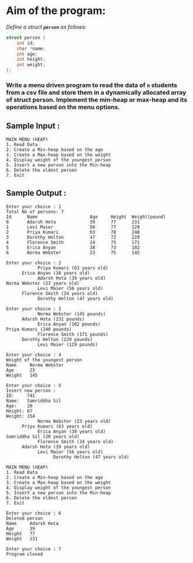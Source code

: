# Aim of the program:
_Define a struct __`person`__ as follows:_
```c
struct person {
    int id;
    char *name;
    int age;
    int height;
    int weight;
};
```
### Write a menu driven program to read the data of `n` students from a csv file and store them in a dynamically allocated array of struct person. Implement the min-heap or max-heap and its operations based on the menu options.


## Sample Input :
```console
MAIN MENU (HEAP)
1. Read Data
2. Create a Min-heap based on the age
3. Create a Max-heap based on the weight
4. Display weight of the youngest person
5. Insert a new person into the Min-heap
6. Delete the oldest person
7. Exit
```
## Sample Output :
```console
Enter your choice : 1
Total No of persons: 7
Id      Name                    Age     Height  Weight(pound)
0       Adarsh Hota             39      77      231
1       Levi Maier              56      77      129
2       Priya Kumari            63      78      240
3       Dorothy Helton          47      72      229
4       Florence Smith          24      75      171
5       Erica Anyan             38      73      102
6       Norma Webster           23      75      145
```

```console
Enter your choice : 2
            Priya Kumari (63 years old)
      Erica Anyan (38 years old)
            Adarsh Hota (39 years old)
Norma Webster (23 years old)
            Levi Maier (56 years old)
      Florence Smith (24 years old)
            Dorothy Helton (47 years old)
```
```console
Enter your choice : 3
            Norma Webster (145 pounds)
      Adarsh Hota (231 pounds)
            Erica Anyan (102 pounds)
Priya Kumari (240 pounds)
            Florence Smith (171 pounds)
      Dorothy Helton (229 pounds)
            Levi Maier (129 pounds)
```
```console
Enter your choice : 4
Weight of the youngest person
Name     Norma Webster
Age      23
Weight   145
```
```console
Enter your choice : 5
Insert new person :
ID:     741
Name:   Samriddha Sil
Age:    20
Height: 67
Weight: 154
            Norma Webster (23 years old)
      Priya Kumari (63 years old)
            Erica Anyan (38 years old)
Samriddha Sil (20 years old)
            Florence Smith (24 years old)
      Adarsh Hota (39 years old)
            Levi Maier (56 years old)
                  Dorothy Helton (47 years old)
```
```console
MAIN MENU (HEAP)
1. Read Data
2. Create a Min-heap based on the age
3. Create a Max-heap based on the weight
4. Display weight of the youngest person
5. Insert a new person into the Min-heap
6. Delete the oldest person
7. Exit

Enter your choice : 6
Deleted person
Name     Adarsh Hota
Age      39
Height   77
Weight   231
```

```console
Enter your choice : 7
Program closed
```